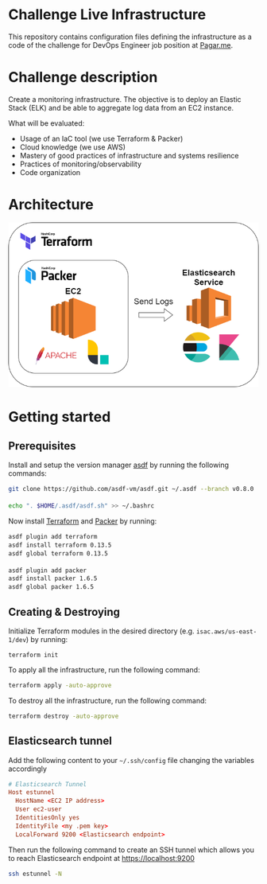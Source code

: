 # Challenge Live Infrastructure

This repository contains configuration files defining the infrastructure as a code of the challenge for DevOps Engineer job position at [Pagar.me](http://pagar.me/).

# Challenge description

Create a monitoring infrastructure. The objective is to deploy an Elastic Stack (ELK) and be able to aggregate log data from an EC2 instance. 

What will be evaluated:

- Usage of an IaC tool (we use Terraform & Packer)
- Cloud knowledge (we use AWS)
- Mastery of good practices of infrastructure and systems resilience
- Practices of monitoring/observability
- Code organization

# Architecture

![diagram](./images/diagram.png)


# Getting started

## Prerequisites

Install and setup the version manager [asdf](https://asdf-vm.com/#/) by running the following commands:

```sh
git clone https://github.com/asdf-vm/asdf.git ~/.asdf --branch v0.8.0

echo ". $HOME/.asdf/asdf.sh" >> ~/.bashrc  
```

Now install [Terraform](https://www.terraform.io/) and [Packer](https://www.packer.io/) by running:

```sh
asdf plugin add terraform
asdf install terraform 0.13.5
asdf global terraform 0.13.5

asdf plugin add packer
asdf install packer 1.6.5
asdf global packer 1.6.5
```

## Creating & Destroying

Initialize Terraform modules in the desired directory (e.g. `isac.aws/us-east-1/dev`) by running:

```
terraform init
```

To apply all the infrastructure, run the following command:

```sh
terraform apply -auto-approve
```

To destroy all the infrastructure, run the following command:

```sh
terraform destroy -auto-approve
```


## Elasticsearch tunnel


Add the following content to your `~/.ssh/config` file changing the variables accordingly

```conf
# Elasticsearch Tunnel
Host estunnel
  HostName <EC2 IP address>
  User ec2-user
  IdentitiesOnly yes
  IdentityFile <my .pem key>
  LocalForward 9200 <Elasticsearch endpoint>
```

Then run the following command to create an SSH tunnel which allows you to reach Elasticsearch endpoint at <https://localhost:9200>

```sh
ssh estunnel -N
```